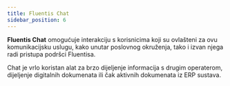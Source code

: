 ```yaml
---
title: Fluentis Chat
sidebar_position: 6
---
```


**Fluentis Chat** omogućuje interakciju s korisnicima koji su ovlašteni za ovu komunikacijsku uslugu, kako unutar poslovnog okruženja, tako i izvan njega radi pristupa podršci Fluentisa.

Chat je vrlo koristan alat za brzo dijeljenje informacija s drugim operaterom, dijeljenje digitalnih dokumenata ili čak aktivnih dokumenata iz ERP sustava.
